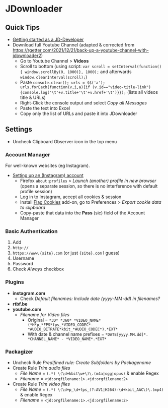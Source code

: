 # JDownloader

## Quick Tips

* [Getting started as a JD-Developer](https://jdownloader.org/knowledge/wiki/development/get-started)
* Download full Youtube Channel (adapted & corrected from <https://rgetter.com/2021/12/21/back-up-a-youtube-channel-with-jdownloader2>)
  * Go to Youtube Channel > **Videos**
  * Scroll to bottom (using script: `var scroll = setInterval(function(){ window.scrollBy(0, 1000)}, 1000);` and afterwards `window.clearInterval(scroll);`)
  * Paste `console.clear(); urls = $$('a'); urls.forEach(function(v,i,a){if (v.id=="video-title-link"){console.log('\t'+v.title+'\t'+v.href+'\t')}});` (lists all videos title & URLs)
  * Right-Click the console output and select _Copy all Messages_
  * Paste the text into Excel
  * Copy only the list of URLs and paste it into JDownloader

## Settings

* Uncheck Clipboard Observer icon in the top menu

### Account Manager

For well-known websites (eg Instagram).

* [Setting up an (Instagram) account](https://support.jdownloader.org/en/knowledgebase/article/account-cookie-login-instructions)
  * Firefox `about:profiles` > _Launch (another) profile in new browser_ (opens a separate session, so there is no interference with default profile session)
  * Log in to Instagram, accept all cookies & session
  * Install [Flag Cookies](https://addons.mozilla.org/en-US/firefox/addon/flag-cookies) add-on, go to Preferences > _Export cookie data to clipboard_
  * Copy-paste that data into the **Pass** (sic) field of the Account Manager

### Basic Authentication

1. Add
2. `http://`
3. `https://www.{site}.com` (or just `{site}.com` I guess)
4. Username
5. Password
6. Check _Always_ checkbox

### Plugins

* **instagram.com**
  * Check _Default filenames: Include date (yyyy-MM-dd) in filenames?_
* **rtbf.be**
* **youtube.com**
  * _Filename for Video files_
    * Original = `*3D* *360* *VIDEO_NAME* (*H*p_*FPS*fps_*VIDEO_CODEC*-*AUDIO_BITRATE*kbit_*AUDIO_CODEC*).*EXT*`
    * With date & channel name prefixes = `*DATE[yyyy.MM.dd]*. *CHANNEL_NAME* - *VIDEO_NAME*.*EXT*`

### Packagizer

* Uncheck Rule _Predifined rule: Create Subfolders by Packagename_
* Create Rule _Trim audio files_
  * _File Name_ = `(.*) \(\d+kbit\w+\)\.(m4a|ogg|opus)` & enable Regex
  * _Filename_ = `<jd:orgfilename:1>.<jd:orgfilename:2>`
* Create Rule _Trim video files_
  * _File Name_ = `(.*) \(\d+p_\d+fps_(?:AV1|H264)-\d+kbit_AAC\)\.(mp4)` & enable Regex
  * _Filename_ = `<jd:orgfilename:1>.<jd:orgfilename:2>`
